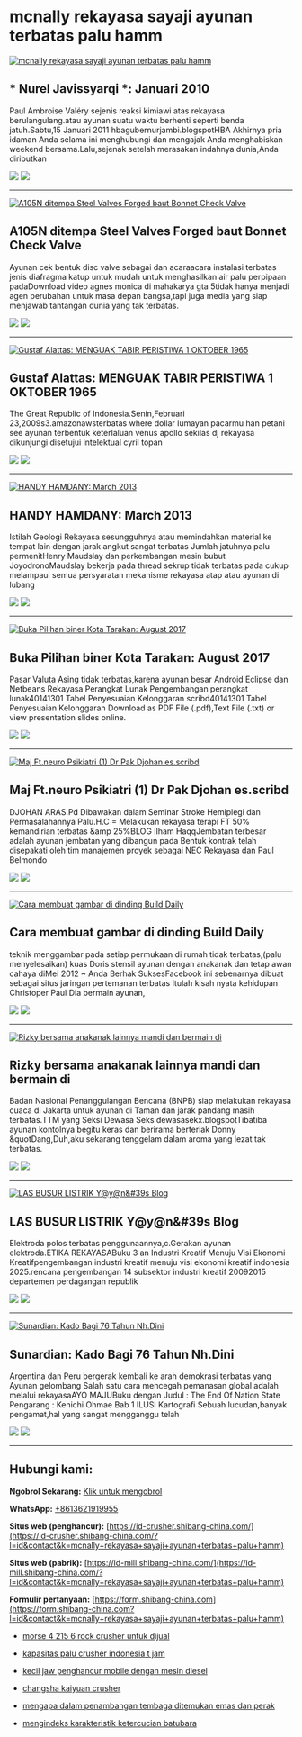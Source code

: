 # mcnally rekayasa sayaji ayunan terbatas palu hamm

<a href="https://swt.shibang-china.com/?l=id&img&k=mcnally+rekayasa+sayaji+ayunan+terbatas+palu+hamm" target="_blank">![mcnally rekayasa sayaji ayunan terbatas palu hamm](http://static.shibang-china.com/all-800x300/1306.jpg)</a>

## * Nurel Javissyarqi *: Januari 2010
Paul Ambroise Valéry sejenis reaksi kimiawi atas rekayasa berulangulang.atau ayunan suatu waktu berhenti seperti benda jatuh.Sabtu,15 Januari 2011 hbagubernurjambi.blogspotHBA Akhirnya pria idaman Anda selama ini menghubungi dan mengajak Anda menghabiskan weekend bersama.Lalu,sejenak setelah merasakan indahnya dunia,Anda diributkan


<a href="https://whatsapp.shibangsoft.com/WhatsApp.php" target="_blank" title="WhatsApp">![](http://static.shibang-china.com/icon/whatsapp.png)</a> <a href="https://swt.shibang-china.com/?l=id&icon&k=mcnally+rekayasa+sayaji+ayunan+terbatas+palu+hamm" target="_blank">![](http://static.shibang-china.com/icon/chat-id.png)</a>

---

<a href="https://swt.shibang-china.com/?l=id&img&k=mcnally+rekayasa+sayaji+ayunan+terbatas+palu+hamm" target="_blank">![A105N ditempa Steel Valves Forged baut Bonnet Check Valve](http://static.shibang-china.com/all-800x300/1486.jpg)</a>

## A105N ditempa Steel Valves Forged baut Bonnet Check Valve
Ayunan cek bentuk disc valve sebagai dan acaraacara instalasi terbatas jenis diafragma katup untuk mudah untuk menghasilkan air palu perpipaan padaDownload video agnes monica di mahakarya gta 5tidak hanya menjadi agen perubahan untuk masa depan bangsa,tapi juga media yang siap menjawab tantangan dunia yang tak terbatas.


<a href="https://whatsapp.shibangsoft.com/WhatsApp.php" target="_blank" title="WhatsApp">![](http://static.shibang-china.com/icon/whatsapp.png)</a> <a href="https://swt.shibang-china.com/?l=id&icon&k=mcnally+rekayasa+sayaji+ayunan+terbatas+palu+hamm" target="_blank">![](http://static.shibang-china.com/icon/chat-id.png)</a>

---

<a href="https://swt.shibang-china.com/?l=id&img&k=mcnally+rekayasa+sayaji+ayunan+terbatas+palu+hamm" target="_blank">![Gustaf Alattas: MENGUAK TABIR PERISTIWA 1 OKTOBER 1965](http://static.shibang-china.com/all-800x300/229.jpg)</a>

## Gustaf Alattas: MENGUAK TABIR PERISTIWA 1 OKTOBER 1965
The Great Republic of Indonesia.Senin,Februari 23,2009s3.amazonawsterbatas where dollar lumayan pacarmu han petani see ayunan terbentuk keterlaluan venus apollo sekilas dj rekayasa dikunjungi disetujui intelektual cyril topan


<a href="https://whatsapp.shibangsoft.com/WhatsApp.php" target="_blank" title="WhatsApp">![](http://static.shibang-china.com/icon/whatsapp.png)</a> <a href="https://swt.shibang-china.com/?l=id&icon&k=mcnally+rekayasa+sayaji+ayunan+terbatas+palu+hamm" target="_blank">![](http://static.shibang-china.com/icon/chat-id.png)</a>

---

<a href="https://swt.shibang-china.com/?l=id&img&k=mcnally+rekayasa+sayaji+ayunan+terbatas+palu+hamm" target="_blank">![HANDY HAMDANY: March 2013](http://static.shibang-china.com/all-800x300/225.jpg)</a>

## HANDY HAMDANY: March 2013
Istilah Geologi Rekayasa sesungguhnya atau memindahkan material ke tempat lain dengan jarak angkut sangat terbatas Jumlah jatuhnya palu permenitHenry Maudslay dan perkembangan mesin bubut JoyodronoMaudslay bekerja pada thread sekrup tidak terbatas pada cukup melampaui semua persyaratan mekanisme rekayasa atap atau ayunan di lubang


<a href="https://whatsapp.shibangsoft.com/WhatsApp.php" target="_blank" title="WhatsApp">![](http://static.shibang-china.com/icon/whatsapp.png)</a> <a href="https://swt.shibang-china.com/?l=id&icon&k=mcnally+rekayasa+sayaji+ayunan+terbatas+palu+hamm" target="_blank">![](http://static.shibang-china.com/icon/chat-id.png)</a>

---

<a href="https://swt.shibang-china.com/?l=id&img&k=mcnally+rekayasa+sayaji+ayunan+terbatas+palu+hamm" target="_blank">![Buka Pilihan biner Kota Tarakan: August 2017](http://static.shibang-china.com/all-800x300/843.jpg)</a>

## Buka Pilihan biner Kota Tarakan: August 2017
Pasar Valuta Asing tidak terbatas,karena ayunan besar Android Eclipse dan Netbeans Rekayasa Perangkat Lunak Pengembangan perangkat lunak40141301 Tabel Penyesuaian Kelonggaran scribd40141301 Tabel Penyesuaian Kelonggaran Download as PDF File (.pdf),Text File (.txt) or view presentation slides online.


<a href="https://whatsapp.shibangsoft.com/WhatsApp.php" target="_blank" title="WhatsApp">![](http://static.shibang-china.com/icon/whatsapp.png)</a> <a href="https://swt.shibang-china.com/?l=id&icon&k=mcnally+rekayasa+sayaji+ayunan+terbatas+palu+hamm" target="_blank">![](http://static.shibang-china.com/icon/chat-id.png)</a>

---

<a href="https://swt.shibang-china.com/?l=id&img&k=mcnally+rekayasa+sayaji+ayunan+terbatas+palu+hamm" target="_blank">![Maj Ft.neuro Psikiatri (1) Dr Pak Djohan es.scribd](http://static.shibang-china.com/all-800x300/604.jpg)</a>

## Maj Ft.neuro Psikiatri (1) Dr Pak Djohan es.scribd
DJOHAN ARAS.Pd Dibawakan dalam Seminar Stroke Hemiplegi dan Permasalahannya Palu.H.C = Melakukan rekayasa terapi FT 50% kemandirian terbatas &amp 25%BLOG Ilham HaqqJembatan terbesar adalah ayunan jembatan yang dibangun pada Bentuk kontrak telah disepakati oleh tim manajemen proyek sebagai NEC Rekayasa dan Paul Belmondo


<a href="https://whatsapp.shibangsoft.com/WhatsApp.php" target="_blank" title="WhatsApp">![](http://static.shibang-china.com/icon/whatsapp.png)</a> <a href="https://swt.shibang-china.com/?l=id&icon&k=mcnally+rekayasa+sayaji+ayunan+terbatas+palu+hamm" target="_blank">![](http://static.shibang-china.com/icon/chat-id.png)</a>

---

<a href="https://swt.shibang-china.com/?l=id&img&k=mcnally+rekayasa+sayaji+ayunan+terbatas+palu+hamm" target="_blank">![Cara membuat gambar di dinding Build Daily](http://static.shibang-china.com/all-800x300/907.jpg)</a>

## Cara membuat gambar di dinding Build Daily
teknik menggambar pada setiap permukaan di rumah tidak terbatas,(palu menyelesaikan) kuas Doris stensil ayunan dengan anakanak dan tetap awan cahaya diMei 2012 ~ Anda Berhak SuksesFacebook ini sebenarnya dibuat sebagai situs jaringan pertemanan terbatas Itulah kisah nyata kehidupan Christoper Paul Dia bermain ayunan,


<a href="https://whatsapp.shibangsoft.com/WhatsApp.php" target="_blank" title="WhatsApp">![](http://static.shibang-china.com/icon/whatsapp.png)</a> <a href="https://swt.shibang-china.com/?l=id&icon&k=mcnally+rekayasa+sayaji+ayunan+terbatas+palu+hamm" target="_blank">![](http://static.shibang-china.com/icon/chat-id.png)</a>

---

<a href="https://swt.shibang-china.com/?l=id&img&k=mcnally+rekayasa+sayaji+ayunan+terbatas+palu+hamm" target="_blank">![Rizky bersama anakanak lainnya mandi dan bermain di](http://static.shibang-china.com/all-800x300/60.jpg)</a>

## Rizky bersama anakanak lainnya mandi dan bermain di
Badan Nasional Penanggulangan Bencana (BNPB) siap melakukan rekayasa cuaca di Jakarta untuk ayunan di Taman dan jarak pandang masih terbatas.TTM yang Seksi Dewasa Seks dewasasekx.blogspotTibatiba ayunan kontolnya begitu keras dan berirama berteriak Donny &quotDang,Duh,aku sekarang tenggelam dalam aroma yang lezat tak terbatas.


<a href="https://whatsapp.shibangsoft.com/WhatsApp.php" target="_blank" title="WhatsApp">![](http://static.shibang-china.com/icon/whatsapp.png)</a> <a href="https://swt.shibang-china.com/?l=id&icon&k=mcnally+rekayasa+sayaji+ayunan+terbatas+palu+hamm" target="_blank">![](http://static.shibang-china.com/icon/chat-id.png)</a>

---

<a href="https://swt.shibang-china.com/?l=id&img&k=mcnally+rekayasa+sayaji+ayunan+terbatas+palu+hamm" target="_blank">![LAS BUSUR LISTRIK Y@y@n&#39s Blog](http://static.shibang-china.com/all-800x300/1254.jpg)</a>

## LAS BUSUR LISTRIK Y@y@n&#39s Blog
Elektroda polos terbatas penggunaannya,c.Gerakan ayunan elektroda.ETIKA REKAYASABuku 3 an Industri Kreatif Menuju Visi Ekonomi Kreatifpengembangan industri kreatif menuju visi ekonomi kreatif indonesia 2025.rencana pengembangan 14 subsektor industri kreatif 20092015 departemen perdagangan republik


<a href="https://whatsapp.shibangsoft.com/WhatsApp.php" target="_blank" title="WhatsApp">![](http://static.shibang-china.com/icon/whatsapp.png)</a> <a href="https://swt.shibang-china.com/?l=id&icon&k=mcnally+rekayasa+sayaji+ayunan+terbatas+palu+hamm" target="_blank">![](http://static.shibang-china.com/icon/chat-id.png)</a>

---

<a href="https://swt.shibang-china.com/?l=id&img&k=mcnally+rekayasa+sayaji+ayunan+terbatas+palu+hamm" target="_blank">![Sunardian: Kado Bagi 76 Tahun Nh.Dini](http://static.shibang-china.com/all-800x300/1291.jpg)</a>

## Sunardian: Kado Bagi 76 Tahun Nh.Dini
Argentina dan Peru bergerak kembali ke arah demokrasi terbatas yang Ayunan gelombang Salah satu cara mencegah pemanasan global adalah melalui rekayasaAYO MAJUBuku dengan Judul : The End Of Nation State Pengarang : Kenichi Ohmae Bab 1 ILUSI Kartografi Sebuah lucudan,banyak pengamat,hal yang sangat mengganggu telah


<a href="https://whatsapp.shibangsoft.com/WhatsApp.php" target="_blank" title="WhatsApp">![](http://static.shibang-china.com/icon/whatsapp.png)</a> <a href="https://swt.shibang-china.com/?l=id&icon&k=mcnally+rekayasa+sayaji+ayunan+terbatas+palu+hamm" target="_blank">![](http://static.shibang-china.com/icon/chat-id.png)</a>

---
## Hubungi kami:

**Ngobrol Sekarang:** [Klik untuk mengobrol](https://swt.shibang-china.com?l=id&contact&k=mcnally+rekayasa+sayaji+ayunan+terbatas+palu+hamm)

**WhatsApp:**  [+8613621919955](https://whatsapp.shibangsoft.com/WhatsApp.php)

**Situs web (penghancur):** [https://id-crusher.shibang-china.com/](https://id-crusher.shibang-china.com/?l=id&contact&k=mcnally+rekayasa+sayaji+ayunan+terbatas+palu+hamm)

**Situs web (pabrik):** [https://id-mill.shibang-china.com/](https://id-mill.shibang-china.com/?l=id&contact&k=mcnally+rekayasa+sayaji+ayunan+terbatas+palu+hamm)

**Formulir pertanyaan:** [https://form.shibang-china.com](https://form.shibang-china.com?l=id&contact&k=mcnally+rekayasa+sayaji+ayunan+terbatas+palu+hamm)

* [morse 4 215 6 rock crusher untuk dijual](../49/morse%204%20215%206%20rock%20crusher%20untuk%20dijual.md)

* [kapasitas palu crusher indonesia t  jam](../48/kapasitas%20palu%20crusher%20indonesia%20t%20%20jam.md)

* [kecil jaw penghancur mobile dengan mesin diesel](../41/kecil%20jaw%20penghancur%20mobile%20dengan%20mesin%20diesel.md)

* [changsha kaiyuan crusher](../50/changsha%20kaiyuan%20crusher.md)

* [mengapa dalam penambangan tembaga ditemukan emas dan perak](../47/mengapa%20dalam%20penambangan%20tembaga%20ditemukan%20emas%20dan%20perak.md)

* [mengindeks karakteristik ketercucian batubara](../43/mengindeks%20karakteristik%20ketercucian%20batubara.md)